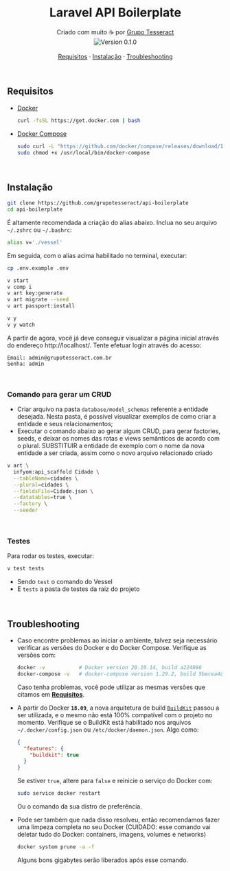 <h1 align="center">Laravel API Boilerplate</h1>

<p align="center">
  Criado com muito ☕ por <a href="https://grupotesseract.com.br">Grupo Tesseract</a><br>
  <img src="https://img.shields.io/badge/version-0.1.0-5B7587.svg" align="center" alt="Version 0.1.0"><br>
  <br>
  <a href="#requisitos">Requisitos</a> ·
  <a href="#instalação">Instalação</a> ·
  <a href="#troubleshooting">Troubleshooting</a>
</p>

<br>

## Requisitos

- [Docker](https://docs.docker.com/install/linux/docker-ce/ubuntu/#install-using-the-convenience-script)  

  ``` sh
  curl -fsSL https://get.docker.com | bash
  ```

- [Docker Compose](https://docs.docker.com/compose/install/)

  ``` sh
  sudo curl -L "https://github.com/docker/compose/releases/download/1.29.2/docker-compose-$(uname -s)-$(uname -m)" -o /usr/local/bin/docker-compose
  sudo chmod +x /usr/local/bin/docker-compose
  ```

<br>

## Instalação

``` sh
git clone https://github.com/grupotesseract/api-boilerplate
cd api-boilerplate
```

É altamente recomendada a criação do alias abaixo. Inclua no seu arquivo `~/.zshrc` ou `~/.bashrc`:

``` sh
alias v='./vessel'
```

Em seguida, com o alias acima habilitado no terminal, executar:

``` sh
cp .env.example .env

v start
v comp i
v art key:generate
v art migrate --seed
v art passport:install

v y
v y watch
```

A partir de agora, você já deve conseguir visualizar a página inicial através do endereço http://localhost/. Tente efetuar login através do acesso:

```
Email: admin@grupotesseract.com.br
Senha: admin
```

<br>

### Comando para gerar um CRUD

- Criar arquivo na pasta `database/model_schemas` referente a entidade desejada. Nesta pasta, é possível visualizar exemplos de como criar a entidade e seus relacionamentos;
- Executar o comando abaixo ao gerar algum CRUD, para gerar factories, seeds, e deixar os nomes das rotas e views semânticos de acordo com o plural. SUBSTITUIR a entidade de exemplo com o nome da nova entidade a ser criada, assim como o novo arquivo relacionado criado

``` sh
v art \
  infyom:api_scaffold Cidade \
  --tableName=cidades \
  --plural=cidades \
  --fieldsFile=Cidade.json \
  --datatables=true \
  --factory \
  --seeder
```

<br>

### Testes

Para rodar os testes, executar:

``` sh
v test tests
```

- Sendo `test` o comando do Vessel
- E `tests` a pasta de testes da raiz do projeto

<br>

## Troubleshooting

- Caso encontre problemas ao iniciar o ambiente, talvez seja necessário verificar as versões do Docker e do Docker Compose. Verifique as versões com:

  ```sh
  docker -v           # Docker version 20.10.14, build a224086
  docker-compose -v   # docker-compose version 1.29.2, build 5becea4c
  ```

  Caso tenha problemas, você pode utilizar as mesmas versões que citamos em <a href="#requisitos">**Requisitos**</a>.

- A partir do Docker **`18.09`**, a nova arquitetura de build [`BuildKit`](https://docs.docker.com/develop/develop-images/build_enhancements/) passou a ser utilizada, e o mesmo não está 100% compatível com o projeto no momento. Verifique se o BuildKit está habilitado nos arquivos `~/.docker/config.json` ou `/etc/docker/daemon.json`. Algo como:

  ```json
  {
    "features": {
      "buildkit": true
    }
  }
  ```

  Se estiver `true`, altere para `false` e reinicie o serviço do Docker com:

  ```sh
  sudo service docker restart
  ```

  Ou o comando da sua distro de preferência.

- Pode ser também que nada disso resolveu, então recomendamos fazer uma limpeza completa no seu Docker (CUIDADO: esse comando vai deletar tudo do Docker: containers, imagens, volumes e networks)

  ```sh
  docker system prune -a -f
  ```

  Alguns bons gigabytes serão liberados após esse comando.
